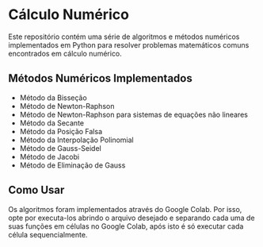 # Cálculo Numérico

Este repositório contém uma série de algoritmos e métodos numéricos implementados em Python para resolver problemas matemáticos comuns encontrados em cálculo numérico.

## Métodos Numéricos Implementados

- Método da Bisseção
- Método de Newton-Raphson
- Método de Newton-Raphson para sistemas de equações não lineares
- Método da Secante
- Método da Posição Falsa
- Método da Interpolação Polinomial
- Método de Gauss-Seidel
- Método de Jacobi
- Método de Eliminação de Gauss

## Como Usar

Os algoritmos foram implementados através do Google Colab. Por isso, opte por executa-los abrindo o arquivo desejado e separando cada uma de suas funções em células no Google Colab, após isto é só executar cada célula sequencialmente.


